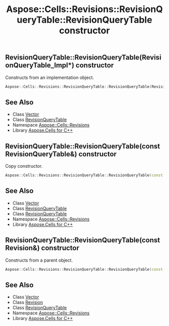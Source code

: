﻿---
title: Aspose::Cells::Revisions::RevisionQueryTable::RevisionQueryTable constructor
linktitle: RevisionQueryTable
second_title: Aspose.Cells for C++ API Reference
description: 'Aspose::Cells::Revisions::RevisionQueryTable::RevisionQueryTable constructor. Constructs from an implementation object in C++.'
type: docs
weight: 100
url: /cpp/aspose.cells.revisions/revisionquerytable/revisionquerytable/
---
## RevisionQueryTable::RevisionQueryTable(RevisionQueryTable_Impl*) constructor


Constructs from an implementation object.

```cpp
Aspose::Cells::Revisions::RevisionQueryTable::RevisionQueryTable(RevisionQueryTable_Impl *impl)
```

## See Also

* Class [Vector](../../../aspose.cells/vector/)
* Class [RevisionQueryTable](../)
* Namespace [Aspose::Cells::Revisions](../../)
* Library [Aspose.Cells for C++](../../../)
## RevisionQueryTable::RevisionQueryTable(const RevisionQueryTable\&) constructor


Copy constructor.

```cpp
Aspose::Cells::Revisions::RevisionQueryTable::RevisionQueryTable(const RevisionQueryTable &src)
```

## See Also

* Class [Vector](../../../aspose.cells/vector/)
* Class [RevisionQueryTable](../)
* Class [RevisionQueryTable](../)
* Namespace [Aspose::Cells::Revisions](../../)
* Library [Aspose.Cells for C++](../../../)
## RevisionQueryTable::RevisionQueryTable(const Revision\&) constructor


Constructs from a parent object.

```cpp
Aspose::Cells::Revisions::RevisionQueryTable::RevisionQueryTable(const Revision &src)
```

## See Also

* Class [Vector](../../../aspose.cells/vector/)
* Class [Revision](../../revision/)
* Class [RevisionQueryTable](../)
* Namespace [Aspose::Cells::Revisions](../../)
* Library [Aspose.Cells for C++](../../../)
